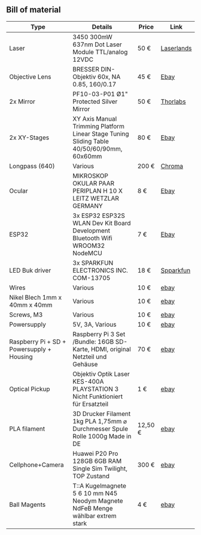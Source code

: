 ## Bill of material

|  Type | Details  |  Price | Link  |
|---|---|---|---|
| Laser |  3450 300mW 637nm Dot Laser Module TTL/analog 12VDC |  50 € | [Laserlands](https://www.laserlands.net/diode-laser-module/600nm-640nm-orange-red-laser-module/200mw-300mw-637nm-638nm-laser-diode-module-ttl-stage-lighting-dj-show-12vdc.htmll)  |
| Objective Lens | BRESSER DIN-Objektiv 60x, NA 0.85, 160/0.17 |  45 € | [Ebay](https://www.ebay.de/itm/BRESSER-DIN-Objektiv-60x/112674628997)  |
| 2x Mirror  | PF10-03-P01	Ø1" Protected Silver Mirror |  50 € | [Thorlabs](https://www.thorlabs.com/thorproduct.cfm?partnumber=PF10-03-P01)  |
| 2x XY-Stages  | XY Axis Manual Trimming Platform Linear Stage Tuning Sliding Table 40/50/60/90mm, 60x60mm |  80 € | [Ebay](https://www.ebay.de/itm/XY-Axis-Manual-Trimming-Platform-Linear-Stage-Tuning-Sliding-Table-40-50-60-90mm/202315259419?var=502290711250)  |
| Longpass (640)  |  Various |  200 € | [Chroma]()  |
| Ocular | MIKROSKOP OKULAR PAAR  PERIPLAN H 10 X  LEITZ WETZLAR GERMANY  |  8 € | [Ebay](https://www.ebay.de/itm/MIKROSKOP-OKULAR-PAAR-PERIPLAN-H-10-X-LEITZ-WETZLAR-GERMANY/133235531027)  |
| ESP32 | 3x ESP32 ESP32S WLAN Dev Kit Board Development Bluetooth Wifi WROOM32 NodeMCU |  7 € | [Ebay](https://www.ebay.de/itm/ESP32-ESP32S-WLAN-Dev-Kit-Board-Development-Bluetooth-Wifi-WROOM32-NodeMCU/183862848786)  |
| LED Buk driver | 3x SPARKFUN ELECTRONICS INC. COM-13705 |  18 € | [Spparkfun](https://www.tme.eu/en/details/sf-com-13705/other-modules/sparkfun-electronics-inc/com-13705/)  |
| Wires  |  Various |  10 € | [ebay]()  |
| Nikel Blech 1mm x 40mm x 40mm  |  Various |  10 € | [ebay]()  |
| Screws, M3  |  Various |  10 € | [ebay]()  |
| Powersupply  | 5V, 3A, Various |  10 € | [ebay]()  |
| Raspberry Pi + SD + Powersupply + Housing  | Raspberry Pi 3 Set /Bundle: 16GB SD-Karte, HDMI, original Netzteil und Gehäuse | 70 € | [ebay](https://www.ebay.de/itm/Raspberry-Pi-3-Set-Bundle-16GB-SD-Karte-HDMI-original-Netzteil-und-Geh%C3%A4use/152322890678)  |
| Optical Pickup | Objektiv Optik Laser KES-400A PLAYSTATION 3 Nicht Funktioniert für Ersatzteil | 1 € | [ebay](https://www.ebay.de/itm/Objektiv-Optik-Laser-KES-400A-PLAYSTATION-3-Nicht-Funktioniert-fur-Ersatzteil/333375976216?hash=item4d9ec1b318:g:W~gAAOSwJytdEPeV)  |
| PLA filament | 3D Drucker Filament 1kg PLA 1,75mm ⌀ Durchmesser Spule Rolle 1000g Made in DE | 12,50 € | [ebay](https://www.ebay.de/itm/3D-Drucker-Filament-1kg-PLA-1-75mm-Durchmesser-Spule-Rolle-1000g-Made-in-DE/401619975552?var=671364352133)  |
| Cellphone+Camera| Huawei P20 Pro 128GB 6GB RAM Single Sim Twilight, TOP Zustand | 300 € | [ebay](https://www.ebay.de/itm/Huawei-P20-Pro-128GB-6GB-RAM-Single-Sim-Twilight-TOP-Zustand/202426288360?epid=245211024&_trkparms=ispr%3D1&hash=item2f218c08e8:g:fDwAAOSwcMhbjrHw&enc=AQAEAAACQBPxNw%2BVj6nta7CKEs3N0qWU8wofHFb0GAwioguOTaoJZUEd6Kmj3qcf5WQVuTfMjy9le23ynzfCHdo66AJX8OIVzUlpON%2FSXRvziWE8fbjF%2FJbPnromf1vM3o2SZImfoOPAtwLwmT3LsX2zwLcBwc8L%2FlKsgTh4o9aG5VykR%2BMT3OKKmLus4xdturhn6hOxENJ%2FRQ7ui2g3jk%2B2DJtV0v3k8jIeY8mT6KnWO3nk1y0EEiRKICDeY6NC1EAHpCG%2B2D8DaP5CauTijjarDueiPS8sZ9PzZeQ3UobjknhhhzRNziWBz3WEiYZGqFaFBuZIh5CgoRQ0YVdVz3CaQt%2FG0vab9AeNHwLil3axIzGHdA%2Bw9DK8KmvarnacnhiqAID2qCldhiyO2HdJRPAFaZTtW%2F%2FC0w%2FILUJNntX%2BCReqNH%2FMCiUakZqbnUfRucVaooF%2Frgr9XlM2NC9FWCcpCJS7p6C7FL%2FAtYt%2BJ7twuiVXHGdoTPRGIdrBb%2Fw5%2FHIbF3%2BJpHW3gkE6H3wl990zHgZ5lwddpaq9ZRqEAhQLzjXC9tjakdwkxQ0hDQYuoYM2WuU5q7NQTF0R7uBg0JH3p7NPq%2FeoQlQnhZ1EwR8bzhCxe%2BM60n7na3Fst8CNr3w6C4QhcBRB5t8rQ7zRj9fjb0oB1XGGz7K8PKnRd2BgZEgHE8KwsoD9FaVDMRhaJCV0WOn%2B1F50NQuiAVxPjynhhHBaCqdM22OykGPcT9d%2BHRifV%2FUd8tDMyQIE%2BjpkiQwKAT3u7A%3D%3D&checksum=202426288360d41b88aa313246eba96280a82f870dd4&enc=AQAEAAACQBPxNw%2BVj6nta7CKEs3N0qWU8wofHFb0GAwioguOTaoJZUEd6Kmj3qcf5WQVuTfMjy9le23ynzfCHdo66AJX8OIVzUlpON%2FSXRvziWE8fbjF%2FJbPnromf1vM3o2SZImfoOPAtwLwmT3LsX2zwLcBwc8L%2FlKsgTh4o9aG5VykR%2BMT3OKKmLus4xdturhn6hOxENJ%2FRQ7ui2g3jk%2B2DJtV0v3k8jIeY8mT6KnWO3nk1y0EEiRKICDeY6NC1EAHpCG%2B2D8DaP5CauTijjarDueiPS8sZ9PzZeQ3UobjknhhhzRNziWBz3WEiYZGqFaFBuZIh5CgoRQ0YVdVz3CaQt%2FG0vab9AeNHwLil3axIzGHdA%2Bw9DK8KmvarnacnhiqAID2qCldhiyO2HdJRPAFaZTtW%2F%2FC0w%2FILUJNntX%2BCReqNH%2FMCiUakZqbnUfRucVaooF%2Frgr9XlM2NC9FWCcpCJS7p6C7FL%2FAtYt%2BJ7twuiVXHGdoTPRGIdrBb%2Fw5%2FHIbF3%2BJpHW3gkE6H3wl990zHgZ5lwddpaq9ZRqEAhQLzjXC9tjakdwkxQ0hDQYuoYM2WuU5q7NQTF0R7uBg0JH3p7NPq%2FeoQlQnhZ1EwR8bzhCxe%2BM60n7na3Fst8CNr3w6C4QhcBRB5t8rQ7zRj9fjb0oB1XGGz7K8PKnRd2BgZEgHE8KwsoD9FaVDMRhaJCV0WOn%2B1F50NQuiAVxPjynhhHBaCqdM22OykGPcT9d%2BHRifV%2FUd8tDMyQIE%2BjpkiQwKAT3u7A%3D%3D&checksum=202426288360d41b88aa313246eba96280a82f870dd4) |
| Ball Magents | T::A Kugelmagnete 5 6 10 mm N45 Neodym Magnete NdFeB Menge wählbar extrem stark | 4 € | [ebay](https://www.ebay.de/itm/T-A-Kugelmagnete-5-6-10-mm-N45-Neodym-Magnete-NdFeB-Menge-w%C3%A4hlbar-extrem-stark/122187457941?var=422432026780)  |
